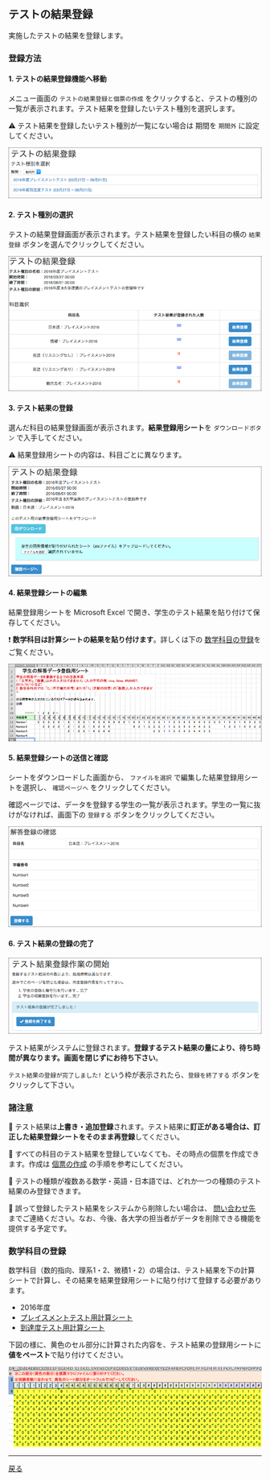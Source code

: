 ## テストの結果登録

実施したテストの結果を登録します。

### 登録方法

#### 1. テストの結果登録機能へ移動 

メニュー画面の `テストの結果登録と個票の作成` をクリックすると、テストの種別の一覧が表示されます。テスト結果を登録したいテスト種別を選択します。

:warning: テスト結果を登録したいテスト種別が一覧にない場合は 期間を `期間外` に設定してください。

![テスト種別の選択](https://raw.githubusercontent.com/cist-kklab/8U_doc/master/img/SubmitTestAnswer001.png)

#### 2. テスト種別の選択

テストの結果登録画面が表示されます。テスト結果を登録したい科目の横の `結果登録` ボタンを選んでクリックしてください。 

![科目選択](https://raw.githubusercontent.com/cist-kklab/8U_doc/master/img/SubmitTestAnswer002.png)

#### 3. テスト結果の登録

選んだ科目の結果登録画面が表示されます。**結果登録用シート**を `ダウンロードボタン` で入手してください。

:warning: 結果登録用シートの内容は、科目ごとに異なります。

![結果登録シートの入手と更新](https://raw.githubusercontent.com/cist-kklab/8U_doc/master/img/SubmitTestAnswer003.png)

#### 4. 結果登録シートの編集

結果登録用シートを Microsoft Excel で開き、学生のテスト結果を貼り付けて保存してください。

:exclamation: **数学科目は計算シートの結果を貼り付けます**。詳しくは下の [数学科目の登録](#数学科目の登録)をご覧ください。

![結果登録シートの編集](https://raw.githubusercontent.com/cist-kklab/8U_doc/master/img/SubmitTestAnswer004.png)

#### 5. 結果登録シートの送信と確認

シートをダウンロードした画面から、 `ファイルを選択` で編集した結果登録用シートを選択し、 `確認ページへ` をクリックしてください。

確認ページでは、データを登録する学生の一覧が表示されます。学生の一覧に抜けがなければ、画面下の `登録する` ボタンをクリックしてください。

![結果登録の確認](https://raw.githubusercontent.com/cist-kklab/8U_doc/master/img/SubmitTestAnswer005.png)

#### 6. テスト結果の登録の完了

![結果登録の完了](https://raw.githubusercontent.com/cist-kklab/8U_doc/master/img/SubmitTestAnswer006.png)

テスト結果がシステムに登録されます。**登録するテスト結果の量により、待ち時間が異なります。画面を閉じずにお待ち下さい**。

`テスト結果の登録が完了しました!` という枠が表示されたら、`登録を終了する` ボタンをクリックして下さい。

### 諸注意

:pushpin: テスト結果は**上書き・追加登録**されます。テスト結果に**訂正がある場合は、訂正した結果登録シートをそのまま再登録**してください。

:pushpin: すべての科目のテスト結果を登録していなくても、その時点の個票を作成できます。作成は [個票の作成](DownloadSheet.md) の手順を参考にしてください。

:pushpin: テストの種類が複数ある数学・英語・日本語では、どれか一つの種類のテスト結果のみ登録できます。

:pushpin: 誤って登録したテスト結果をシステムから削除したい場合は、 [問い合わせ先](../README.md) までご連絡ください。なお、今後、各大学の担当者がデータを削除できる機能を提供する予定です。

### 数学科目の登録

数学科目（数的指向、理系1・2、微積1・2）の場合は、テスト結果を下の計算シートで計算し、その結果を結果登録用シートに貼り付けて登録する必要があります。

- 2016年度
 - [プレイスメントテスト用計算シート](https://github.com/cist-kklab/8U_doc/raw/master/mathSheet/math_placement_2016.xlsx)
 - [到達度テスト用計算シート](https://github.com/cist-kklab/8U_doc/raw/master/mathSheet/matn_achievement_B_2016.xlsx)

下図の様に、黄色のセル部分に計算された内容を、テスト結果の登録用シートに**値をペースト**で貼り付けてください。

![数学計算シート](https://raw.githubusercontent.com/cist-kklab/8U_doc/master/img/SubmitTestAnswer007.png)

---

[戻る](../README.md)
